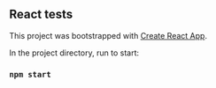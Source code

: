 
## React tests

This project was bootstrapped with [Create React App](https://github.com/facebook/create-react-app).

In the project directory, run to start:
### `npm start`
